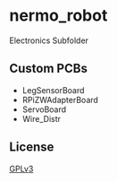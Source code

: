 # nermo_robot
 Electronics Subfolder

## Custom PCBs

* LegSensorBoard
* RPiZWAdapterBoard
* ServoBoard
* Wire_Distr

## License
[GPLv3](https://fsf.org/)
